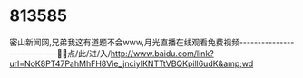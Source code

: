 # 813585
密山新闻网,兄弟我这有道题不会www,月光直播在线观看免费视频----------------------------💑💑点/此/进/入/http://www.baidu.com/link?url=NoK8PT47PahMhFH8Vie_jnciyIKNTTtVBQKpill6udK&amp;wd
